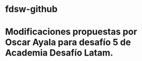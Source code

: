 # fdsw-github
# Modificaciones propuestas por Oscar Ayala para desafío 5 de Academia Desafío Latam.
